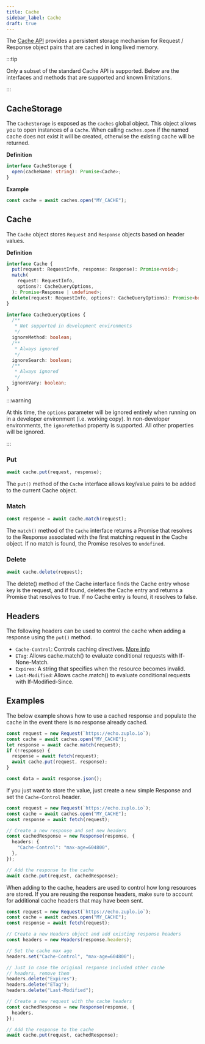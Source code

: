 ```yaml
---
title: Cache
sidebar_label: Cache
draft: true
---
```


The [Cache API](https://developer.mozilla.org/en-US/docs/Web/API/Cache) provides
a persistent storage mechanism for Request / Response object pairs that are
cached in long lived memory.

:::tip

Only a subset of the standard Cache API is supported. Below are the interfaces
and methods that are supported and known limitations.

:::

## CacheStorage

The `CacheStorage` is exposed as the `caches` global object. This object allows
you to open instances of a `Cache`. When calling `caches.open` if the named
cache does not exist it will be created, otherwise the existing cache will be
returned.

**Definition**

```ts
interface CacheStorage {
  open(cacheName: string): Promise<Cache>;
}
```

**Example**

```ts
const cache = await caches.open("MY_CACHE");
```

## Cache

The `Cache` object stores `Request` and `Response` objects based on header
values.

**Definition**

```ts
interface Cache {
  put(request: RequestInfo, response: Response): Promise<void>;
  match(
    request: RequestInfo,
    options?: CacheQueryOptions,
  ): Promise<Response | undefined>;
  delete(request: RequestInfo, options?: CacheQueryOptions): Promise<boolean>;
}

interface CacheQueryOptions {
  /**
   * Not supported in development environments
   */
  ignoreMethod: boolean;
  /**
   * Always ignored
   */
  ignoreSearch: boolean;
  /**
   * Always ignored
   */
  ignoreVary: boolean;
}
```

:::warning

At this time, the `options` parameter will be ignored entirely when running on
in a developer environment (i.e. working copy). In non-developer environments,
the `ignoreMethod` property is supported. All other properties will be ignored.

:::

### Put

```ts
await cache.put(request, response);
```

The `put()` method of the `Cache` interface allows key/value pairs to be added
to the current Cache object.

### Match

```ts
const response = await cache.match(request);
```

The `match()` method of the `Cache` interface returns a Promise that resolves to
the Response associated with the first matching request in the Cache object. If
no match is found, the Promise resolves to `undefined`.

### Delete

```ts
await cache.delete(request);
```

The delete() method of the Cache interface finds the Cache entry whose key is
the request, and if found, deletes the Cache entry and returns a Promise that
resolves to true. If no Cache entry is found, it resolves to false.

## Headers

The following headers can be used to control the cache when adding a response
using the `put()` method.

- `Cache-Control`: Controls caching directives.
  [More info](https://developer.mozilla.org/en-US/docs/Web/HTTP/Headers/Cache-Control)
- `ETag`: Allows cache.match() to evaluate conditional requests with
  If-None-Match.
- `Expires`: A string that specifies when the resource becomes invalid.
- `Last-Modified`: Allows cache.match() to evaluate conditional requests with
  If-Modified-Since.

## Examples

The below example shows how to use a cached response and populate the cache in
the event there is no response already cached.

```ts
const request = new Request(`https://echo.zuplo.io`);
const cache = await caches.open("MY_CACHE");
let response = await cache.match(request);
if (!response) {
  response = await fetch(request);
  await cache.put(request, response);
}

const data = await response.json();
```

If you just want to store the value, just create a new simple Response and set
the `Cache-Control` header.

```ts
const request = new Request(`https://echo.zuplo.io`);
const cache = await caches.open("MY_CACHE");
const response = await fetch(request);

// Create a new response and set new headers
const cachedResponse = new Response(response, {
  headers: {
    "Cache-Control": "max-age=604800",
  },
});

// Add the response to the cache
await cache.put(request, cachedResponse);
```

When adding to the cache, headers are used to control how long resources are
stored. If you are reusing the response headers, make sure to account for
additional cache headers that may have been sent.

```ts
const request = new Request(`https://echo.zuplo.io`);
const cache = await caches.open("MY_CACHE");
const response = await fetch(request);

// Create a new Headers object and add existing response headers
const headers = new Headers(response.headers);

// Set the cache max age
headers.set("Cache-Control", "max-age=604800");

// Just in case the original response included other cache
// headers, remove them
headers.delete("Expires");
headers.delete("ETag");
headers.delete("Last-Modified");

// Create a new request with the cache headers
const cachedResponse = new Response(response, {
  headers,
});

// Add the response to the cache
await cache.put(request, cachedResponse);
```
